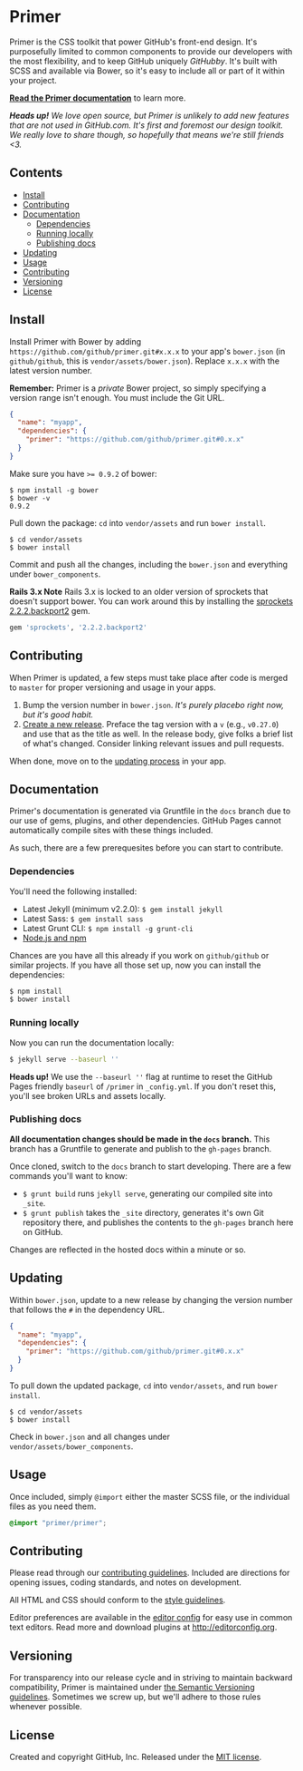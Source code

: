 # Primer

Primer is the CSS toolkit that power GitHub's front-end design. It's purposefully limited to common components to provide our developers with the most flexibility, and to keep GitHub uniquely *GitHubby*. It's built with SCSS and available via Bower, so it's easy to include all or part of it within your project.

[**Read the Primer documentation**](http://primercss.io) to learn more.

_**Heads up!** We love open source, but Primer is unlikely to add new features that are not used in GitHub.com. It's first and foremost our design toolkit. We really love to share though, so hopefully that means we're still friends <3._

## Contents

- [Install](#install)
- [Contributing](#contributing)
- [Documentation](#documentation)
  - [Dependencies](#dependencies)
  - [Running locally](#running-locally)
  - [Publishing docs](#publishing-docs)
- [Updating](#updating)
- [Usage](#usage)
- [Contributing](#contributing)
- [Versioning](#versioning)
- [License](#license)

## Install

Install Primer with Bower by adding `https://github.com/github/primer.git#x.x.x` to your app's `bower.json` (in `github/github`, this is `vendor/assets/bower.json`). Replace `x.x.x` with the latest version number.

**Remember:** Primer is a *private* Bower project, so simply specifying a version range isn't enough. You must include the Git URL.

``` json
{
  "name": "myapp",
  "dependencies": {
    "primer": "https://github.com/github/primer.git#0.x.x"
  }
}
```

Make sure you have `>= 0.9.2` of bower:

```
$ npm install -g bower
$ bower -v
0.9.2
```

Pull down the package: `cd` into `vendor/assets` and run `bower install`.

```
$ cd vendor/assets
$ bower install
```

Commit and push all the changes, including the `bower.json` and everything under `bower_components`.

**Rails 3.x Note** Rails 3.x is locked to an older version of sprockets that doesn't support bower. You can work around this by installing the [sprockets 2.2.2.backport2](http://rubygems.org/gems/sprockets/versions/2.2.2.backport2) gem.

``` ruby
gem 'sprockets', '2.2.2.backport2'
```

## Contributing

When Primer is updated, a few steps must take place after code is merged to `master` for proper versioning and usage in your apps.

1. Bump the version number in `bower.json`. *It's purely placebo right now, but it's good habit.*
2. [Create a new release](/github/primer/releases/new). Preface the tag version with a `v` (e.g., `v0.27.0`) and use that as the title as well. In the release body, give folks a brief list of what's changed. Consider linking relevant issues and pull requests.

When done, move on to the [updating process](#updating) in your app.

## Documentation

Primer's documentation is generated via Gruntfile in the `docs` branch due to our use of gems, plugins, and other dependencies. GitHub Pages cannot automatically compile sites with these things included.

As such, there are a few prerequesites before you can start to contribute.

### Dependencies

You'll need the following installed:

- Latest Jekyll (minimum v2.2.0): `$ gem install jekyll`
- Latest Sass: `$ gem install sass`
- Latest Grunt CLI: `$ npm install -g grunt-cli`
- [Node.js and npm](http://nodejs.org/download/)

Chances are you have all this already if you work on `github/github` or similar projects. If you have all those set up, now you can install the dependencies:

```bash
$ npm install
$ bower install
```

### Running locally

Now you can run the documentation locally:

```bash
$ jekyll serve --baseurl ''
```

**Heads up!** We use the `--baseurl ''` flag at runtime to reset the GitHub Pages friendly `baseurl` of `/primer` in `_config.yml`. If you don't reset this, you'll see broken URLs and assets locally.

### Publishing docs

**All documentation changes should be made in the `docs` branch.** This branch has a Gruntfile to generate and publish to the `gh-pages` branch.

Once cloned, switch to the `docs` branch to start developing. There are a few commands you'll want to know:

- `$ grunt build` runs `jekyll serve`, generating our compiled site into `_site`.
- `$ grunt publish` takes the `_site` directory, generates it's own Git repository there, and publishes the contents to the `gh-pages` branch here on GitHub.

Changes are reflected in the hosted docs within a minute or so.

## Updating

Within `bower.json`, update to a new release by changing the version number that follows the `#` in the dependency URL.

```json
{
  "name": "myapp",
  "dependencies": {
    "primer": "https://github.com/github/primer.git#0.x.x"
  }
}
```

To pull down the updated package, `cd` into `vendor/assets`, and run `bower install`.

```
$ cd vendor/assets
$ bower install
```

Check in `bower.json` and all changes under `vendor/assets/bower_components`.

## Usage

Once included, simply `@import` either the master SCSS file, or the individual files as you need them.

```scss
@import "primer/primer";
```

## Contributing

Please read through our [contributing guidelines](https://github.com/github/primer/blob/master/CONTRIBUTING.md). Included are directions for opening issues, coding standards, and notes on development.

All HTML and CSS should conform to the [style guidelines](http://primercss.io/guidelines).

Editor preferences are available in the [editor config](https://github.com/github/primer/blob/master/.editorconfig) for easy use in common text editors. Read more and download plugins at <http://editorconfig.org>.

## Versioning

For transparency into our release cycle and in striving to maintain backward compatibility, Primer is maintained under [the Semantic Versioning guidelines](http://semver.org/). Sometimes we screw up, but we'll adhere to those rules whenever possible.

## License

Created and copyright GitHub, Inc. Released under the [MIT license](LICENSE.md).

